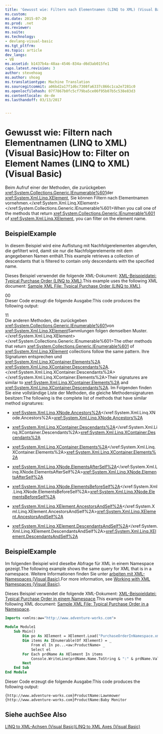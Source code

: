 ```yaml
---
title: 'Gewusst wie: Filtern nach Elementnamen (LINQ to XML) (Visual Basic) | Microsoft-Dokumentation'
ms.custom: 
ms.date: 2015-07-20
ms.prod: .net
ms.reviewer: 
ms.suite: 
ms.technology:
- devlang-visual-basic
ms.tgt_pltfrm: 
ms.topic: article
dev_langs:
- VB
ms.assetid: b1437b4a-48aa-4546-834a-d6d3ab015fe1
caps.latest.revision: 3
author: stevehoag
ms.author: shoag
ms.translationtype: Machine Translation
ms.sourcegitcommit: a06bd2a17f1d6c7308fa6337c866c1ca2e7281c0
ms.openlocfilehash: 07f7867b0fc5cf79ba5ce06f95b07b5c538e83d3
ms.contentlocale: de-de
ms.lasthandoff: 03/13/2017


---
```

# <a name="how-to-filter-on-element-names-linq-to-xml-visual-basic"></a><span data-ttu-id="41b68-102">Gewusst wie: Filtern nach Elementnamen (LINQ to XML) (Visual Basic)</span><span class="sxs-lookup"><span data-stu-id="41b68-102">How to: Filter on Element Names (LINQ to XML) (Visual Basic)</span></span>
<span data-ttu-id="41b68-103">Beim Aufruf einer der Methoden, die zurückgeben <xref:System.Collections.Generic.IEnumerable%601>der <xref:System.Xml.Linq.XElement>, Sie können Filtern nach Elementnamen vornehmen.</xref:System.Xml.Linq.XElement> </xref:System.Collections.Generic.IEnumerable%601></span><span class="sxs-lookup"><span data-stu-id="41b68-103">When you call one of the methods that return <xref:System.Collections.Generic.IEnumerable%601> of <xref:System.Xml.Linq.XElement>, you can filter on the element name.</span></span>  
  
## <a name="example"></a><span data-ttu-id="41b68-104">Beispiel</span><span class="sxs-lookup"><span data-stu-id="41b68-104">Example</span></span>  
 <span data-ttu-id="41b68-105">In diesem Beispiel wird eine Auflistung mit Nachfolgerelementen abgerufen, die gefiltert wird, damit sie nur die Nachfolgerelemente mit dem angegebenen Namen enthält.</span><span class="sxs-lookup"><span data-stu-id="41b68-105">This example retrieves a collection of descendants that is filtered to contain only descendants with the specified name.</span></span>  
  
 <span data-ttu-id="41b68-106">Dieses Beispiel verwendet die folgende XML-Dokument: [XML-Beispieldatei: Typical Purchase Order (LINQ to XML)](../../../../visual-basic/programming-guide/concepts/linq/sample-xml-file-typical-purchase-order-linq-to-xml.md).</span><span class="sxs-lookup"><span data-stu-id="41b68-106">This example uses the following XML document: [Sample XML File: Typical Purchase Order (LINQ to XML)](../../../../visual-basic/programming-guide/concepts/linq/sample-xml-file-typical-purchase-order-linq-to-xml.md).</span></span>  
  
<span data-ttu-id="41b68-107"><CodeContentPlaceHolder>0</CodeContentPlaceHolder></span><span class="sxs-lookup"><span data-stu-id="41b68-107"><CodeContentPlaceHolder>0</CodeContentPlaceHolder></span></span>  
 <span data-ttu-id="41b68-108">Dieser Code erzeugt die folgende Ausgabe:</span><span class="sxs-lookup"><span data-stu-id="41b68-108">This code produces the following output:</span></span>  
  
<span data-ttu-id="41b68-109"><CodeContentPlaceHolder>1</CodeContentPlaceHolder></span><span class="sxs-lookup"><span data-stu-id="41b68-109"><CodeContentPlaceHolder>1</CodeContentPlaceHolder></span></span>  
 <span data-ttu-id="41b68-110">Die anderen Methoden, die zurückgeben <xref:System.Collections.Generic.IEnumerable%601>von <xref:System.Xml.Linq.XElement>Sammlungen folgen demselben Muster.</xref:System.Xml.Linq.XElement> </xref:System.Collections.Generic.IEnumerable%601></span><span class="sxs-lookup"><span data-stu-id="41b68-110">The other methods that return <xref:System.Collections.Generic.IEnumerable%601> of <xref:System.Xml.Linq.XElement> collections follow the same pattern.</span></span> <span data-ttu-id="41b68-111">Ihre Signaturen entsprechen und <xref:System.Xml.Linq.XContainer.Elements%2A> <xref:System.Xml.Linq.XContainer.Descendants%2A>.</xref:System.Xml.Linq.XContainer.Descendants%2A> </xref:System.Xml.Linq.XContainer.Elements%2A></span><span class="sxs-lookup"><span data-stu-id="41b68-111">Their signatures are similar to <xref:System.Xml.Linq.XContainer.Elements%2A> and <xref:System.Xml.Linq.XContainer.Descendants%2A>.</span></span> <span data-ttu-id="41b68-112">Im Folgenden finden Sie eine vollständige Liste der Methoden, die gleiche Methodensignaturen besitzen:</span><span class="sxs-lookup"><span data-stu-id="41b68-112">The following is the complete list of methods that have similar method signatures:</span></span>  
  
-   <span data-ttu-id="41b68-113"><xref:System.Xml.Linq.XNode.Ancestors%2A></xref:System.Xml.Linq.XNode.Ancestors%2A></span><span class="sxs-lookup"><span data-stu-id="41b68-113"><xref:System.Xml.Linq.XNode.Ancestors%2A></span></span>  
  
-   <span data-ttu-id="41b68-114"><xref:System.Xml.Linq.XContainer.Descendants%2A></xref:System.Xml.Linq.XContainer.Descendants%2A></span><span class="sxs-lookup"><span data-stu-id="41b68-114"><xref:System.Xml.Linq.XContainer.Descendants%2A></span></span>  
  
-   <span data-ttu-id="41b68-115"><xref:System.Xml.Linq.XContainer.Elements%2A></xref:System.Xml.Linq.XContainer.Elements%2A></span><span class="sxs-lookup"><span data-stu-id="41b68-115"><xref:System.Xml.Linq.XContainer.Elements%2A></span></span>  
  
-   <span data-ttu-id="41b68-116"><xref:System.Xml.Linq.XNode.ElementsAfterSelf%2A></xref:System.Xml.Linq.XNode.ElementsAfterSelf%2A></span><span class="sxs-lookup"><span data-stu-id="41b68-116"><xref:System.Xml.Linq.XNode.ElementsAfterSelf%2A></span></span>  
  
-   <span data-ttu-id="41b68-117"><xref:System.Xml.Linq.XNode.ElementsBeforeSelf%2A></xref:System.Xml.Linq.XNode.ElementsBeforeSelf%2A></span><span class="sxs-lookup"><span data-stu-id="41b68-117"><xref:System.Xml.Linq.XNode.ElementsBeforeSelf%2A></span></span>  
  
-   <span data-ttu-id="41b68-118"><xref:System.Xml.Linq.XElement.AncestorsAndSelf%2A></xref:System.Xml.Linq.XElement.AncestorsAndSelf%2A></span><span class="sxs-lookup"><span data-stu-id="41b68-118"><xref:System.Xml.Linq.XElement.AncestorsAndSelf%2A></span></span>  
  
-   <span data-ttu-id="41b68-119"><xref:System.Xml.Linq.XElement.DescendantsAndSelf%2A></xref:System.Xml.Linq.XElement.DescendantsAndSelf%2A></span><span class="sxs-lookup"><span data-stu-id="41b68-119"><xref:System.Xml.Linq.XElement.DescendantsAndSelf%2A></span></span>  
  
## <a name="example"></a><span data-ttu-id="41b68-120">Beispiel</span><span class="sxs-lookup"><span data-stu-id="41b68-120">Example</span></span>  
 <span data-ttu-id="41b68-121">Im folgenden Beispiel wird dieselbe Abfrage für XML in einem Namespace gezeigt.</span><span class="sxs-lookup"><span data-stu-id="41b68-121">The following example shows the same query for XML that is in a namespace.</span></span> <span data-ttu-id="41b68-122">Weitere Informationen finden Sie unter [arbeiten mit XML-Namespaces (Visual Basic)](../../../../visual-basic/programming-guide/concepts/linq/working-with-xml-namespaces.md).</span><span class="sxs-lookup"><span data-stu-id="41b68-122">For more information, see [Working with XML Namespaces (Visual Basic)](../../../../visual-basic/programming-guide/concepts/linq/working-with-xml-namespaces.md).</span></span>  
  
 <span data-ttu-id="41b68-123">Dieses Beispiel verwendet die folgende XML-Dokument: [XML-Beispieldatei: Typical Purchase Order in einem Namespace](../../../../visual-basic/programming-guide/concepts/linq/sample-xml-file-typical-purchase-order-in-a-namespace.md).</span><span class="sxs-lookup"><span data-stu-id="41b68-123">This example uses the following XML document: [Sample XML File: Typical Purchase Order in a Namespace](../../../../visual-basic/programming-guide/concepts/linq/sample-xml-file-typical-purchase-order-in-a-namespace.md).</span></span>  
  
```vb  
Imports <xmlns:aw="http://www.adventure-works.com">  
  
Module Module1  
    Sub Main()  
        Dim po As XElement = XElement.Load("PurchaseOrderInNamespace.xml")  
        Dim items As IEnumerable(Of XElement) = _  
            From el In po...<aw:ProductName> _  
            Select el  
        For Each prdName As XElement In items  
            Console.WriteLine(prdName.Name.ToString & ":" & prdName.Value)  
        Next  
    End Sub  
End Module  
```  
  
 <span data-ttu-id="41b68-124">Dieser Code erzeugt die folgende Ausgabe:</span><span class="sxs-lookup"><span data-stu-id="41b68-124">This code produces the following output:</span></span>  
  
```  
{http://www.adventure-works.com}ProductName:Lawnmower  
{http://www.adventure-works.com}ProductName:Baby Monitor  
```  
  
## <a name="see-also"></a><span data-ttu-id="41b68-125">Siehe auch</span><span class="sxs-lookup"><span data-stu-id="41b68-125">See Also</span></span>  
 [<span data-ttu-id="41b68-126">LINQ to XML-Achsen (Visual Basic)</span><span class="sxs-lookup"><span data-stu-id="41b68-126">LINQ to XML Axes (Visual Basic)</span></span>](../../../../visual-basic/programming-guide/concepts/linq/linq-to-xml-axes.md)
